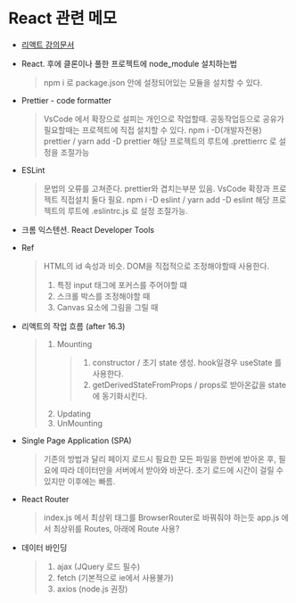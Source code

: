 # React 관련 메모

-  [리액트 강의문서](https://react.vlpt.us/)
-  React. 후에 클론이나 풀한 프로젝트에 node_module 설치하는법

   > npm i 로 package.json 안에 설정되어있는 모듈을 설치할 수 있다.

-  Prettier - code formatter

   > VsCode 에서 확장으로 설피는 개인으로 작업할때.
   > 공동작업등으로 공유가 필요할때는 프로젝트에 직접 설치할 수 있다.
   > npm i -D(개발자전용) prettier / yarn add -D prettier
   > 해당 프로젝트의 루트에 .prettierrc 로 설정을 조절가능

-  ESLint

   > 문법의 오류를 고쳐준다. prettier와 겹치는부분 있음.
   > VsCode 확장과 프로젝트 직접설치 둘다 필요.
   > npm i -D eslint / yarn add -D eslint
   > 해당 프로젝트의 루트에 .eslintrc.js 로 설정 조절가능.

-  크롬 익스텐션. React Developer Tools

-  Ref

   > HTML의 id 속성과 비슷. DOM을 직접적으로 조정해야할때 사용한다.
   >
   > 1. 특정 input 태그에 포커스를 주어야할 떄
   > 2. 스크롤 박스를 조정해야할 때
   > 3. Canvas 요소에 그림을 그릴 때

-  리액트의 작업 흐름 (after 16.3)

   > 1. Mounting
   >    > 1. constructor / 초기 state 생성. hook일경우 useState 를 사용한다.
   >    > 2. getDerivedStateFromProps / props로 받아온값을 state 에 동기화시킨다.
   > 2. Updating
   > 3. UnMounting

-  Single Page Application (SPA)

   > 기존의 방법과 달리 페이지 로드시 필요한 모든 파일을 한번에 받아온 후, 필요에 따라 데이터만을 서버에서 받아와 바꾼다. 초기 로드에 시간이 걸릴 수 있지만 이후에는 빠름.

-  React Router
   > index.js 에서 최상위 태그를 BrowserRouter로 바꿔줘야 하는듯
   > app.js 에서 최상위를 Routes, 아래에 Route 사용?

- 데이터 바인딩
   > 1. ajax (JQuery 로드 필수)
   > 2. fetch (기본적으로 ie에서 사용불가)
   > 3. axios (node.js 권장)